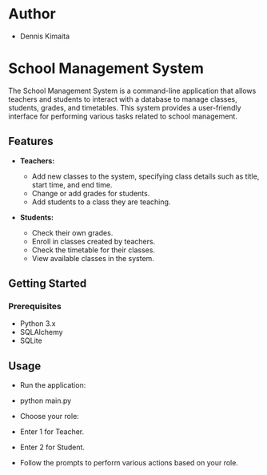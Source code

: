 # Author
- Dennis Kimaita

# School Management System

The School Management System is a command-line application that allows teachers and students to interact with a database to manage classes, students, grades, and timetables. This system provides a user-friendly interface for performing various tasks related to school management.

## Features

- **Teachers:**
  - Add new classes to the system, specifying class details such as title, start time, and end time.
  - Change or add grades for students.
  - Add students to a class they are teaching.

- **Students:**
  - Check their own grades.
  - Enroll in classes created by teachers.
  - Check the timetable for their classes.
  - View available classes in the system.

## Getting Started

### Prerequisites

- Python 3.x
- SQLAlchemy
- SQLite


## Usage
- Run the application:

 - python main.py
 - Choose your role:

  - Enter 1 for Teacher.
  - Enter 2 for Student.
  - Follow the prompts to perform various actions based on your role.